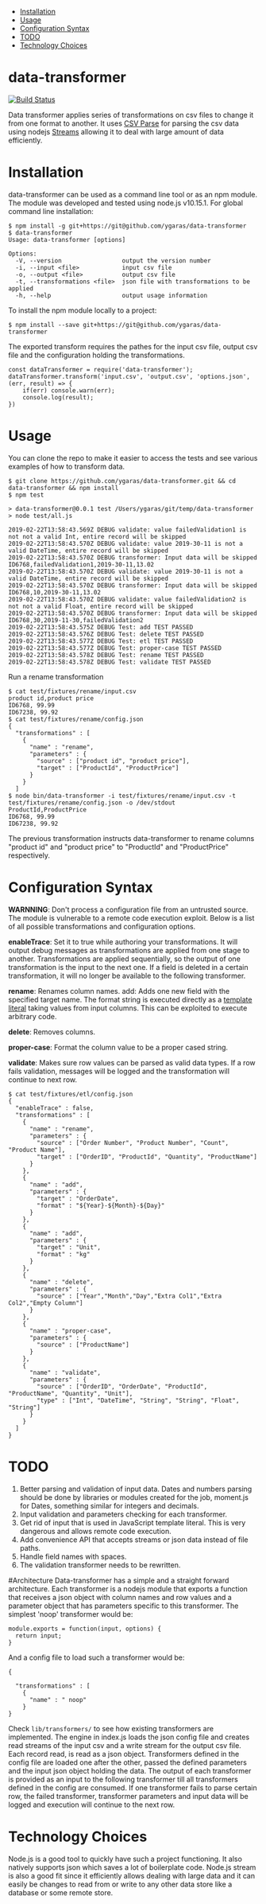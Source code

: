 <!-- START doctoc generated TOC please keep comment here to allow auto update -->
<!-- DON'T EDIT THIS SECTION, INSTEAD RE-RUN doctoc TO UPDATE -->

- [Installation](#installation)
- [Usage](#usage)
- [Configuration Syntax](#configuration-syntax)
- [TODO](#todo)
- [Technology Choices](#technology-choices)

<!-- END doctoc generated TOC please keep comment here to allow auto update -->

# data-transformer

[![Build Status](https://travis-ci.com/ygaras/data-transformer.svg?branch=master)](https://travis-ci.com/ygaras/data-transformer)

Data transformer applies series of transformations on csv files to change it from one format to another. It uses [CSV Parse](https://github.com/adaltas/node-csv-parse) for parsing the csv data using nodejs [Streams](https://nodejs.org/api/stream.html) allowing it to deal with large amount of data efficiently. 

# Installation
data-transformer can be used as a command line tool or as an npm module. The module was developed and tested using node.js v10.15.1. For global command line installation:

```
$ npm install -g git+https://git@github.com/ygaras/data-transformer
$ data-transformer 
Usage: data-transformer [options]

Options:
  -V, --version                 output the version number
  -i, --input <file>            input csv file
  -o, --output <file>           output csv file
  -t, --transformations <file>  json file with transformations to be applied
  -h, --help                    output usage information
```  
  
To install the npm module locally to a project:

```
$ npm install --save git+https://git@github.com/ygaras/data-transformer
```
The exported transform requires the pathes for the input csv file, output csv file and the configuration holding the transformations.
```
const dataTransformer = require('data-transformer');
dataTransformer.transform('input.csv', 'output.csv', 'options.json', (err, result) => {
    if(err) console.warn(err);
    console.log(result);
})
```

# Usage
You can clone the repo to make it easier to access the tests and see various examples of how to transform data.
```
$ git clone https://github.com/ygaras/data-transformer.git && cd  data-transformer && npm install
$ npm test

> data-transformer@0.0.1 test /Users/ygaras/git/temp/data-transformer
> node test/all.js

2019-02-22T13:58:43.569Z DEBUG validate: value failedValidation1 is not not a valid Int, entire record will be skipped
2019-02-22T13:58:43.570Z DEBUG validate: value 2019-30-11 is not a valid DateTime, entire record will be skipped
2019-02-22T13:58:43.570Z DEBUG transformer: Input data will be skipped ID6768,failedValidation1,2019-30-11,13.02
2019-02-22T13:58:43.570Z DEBUG validate: value 2019-30-11 is not a valid DateTime, entire record will be skipped
2019-02-22T13:58:43.570Z DEBUG transformer: Input data will be skipped ID6768,10,2019-30-11,13.02
2019-02-22T13:58:43.570Z DEBUG validate: value failedValidation2 is not not a valid Float, entire record will be skipped
2019-02-22T13:58:43.570Z DEBUG transformer: Input data will be skipped ID6768,30,2019-11-30,failedValidation2
2019-02-22T13:58:43.575Z DEBUG Test: add TEST PASSED
2019-02-22T13:58:43.576Z DEBUG Test: delete TEST PASSED
2019-02-22T13:58:43.577Z DEBUG Test: etl TEST PASSED
2019-02-22T13:58:43.577Z DEBUG Test: proper-case TEST PASSED
2019-02-22T13:58:43.578Z DEBUG Test: rename TEST PASSED
2019-02-22T13:58:43.578Z DEBUG Test: validate TEST PASSED
```
Run a rename transformation
```
$ cat test/fixtures/rename/input.csv
product id,product price
ID6768, 99.99
ID67238, 99.92
$ cat test/fixtures/rename/config.json 
{
  "transformations" : [
    {
      "name" : "rename",
      "parameters" : {
        "source" : ["product id", "product price"],
        "target" : ["ProductId", "ProductPrice"]
      }
    }
  ]
$ node bin/data-transformer -i test/fixtures/rename/input.csv -t test/fixtures/rename/config.json -o /dev/stdout
ProductId,ProductPrice
ID6768, 99.99
ID67238, 99.92
```
The previous transformation instructs data-transformer to rename columns "product id" and "product price" to "ProductId" and "ProductPrice" respectively. 

# Configuration Syntax
**WARNNING**: Don't process a configuration file from an untrusted source. The module is vulnerable to a remote code execution exploit. 
Below is a list of all possible transformations and configuration options.

**enableTrace**: Set it to true while authoring your transformations. It will output debug messages as transformations are applied from one stage to another. Transformations are applied sequentially, so the output of one transformation is the input to the next one. If a field is deleted in a certain transformation, it will no longer be available to the following transformer.

**rename**: Renames column names.
add: Adds one new field with the specified target name. The format string is executed directly as a [template literal](https://developer.mozilla.org/en-US/docs/Web/JavaScript/Reference/Template_literals) taking values from input columns. This can be exploited to execute arbitrary code.

**delete**: Removes columns.

**proper-case**: Format the column value to be a proper cased string.

**validate**: Makes sure row values can be parsed as valid data types. If a row fails validation, messages will be logged and the transformation will continue to next row.

```
$ cat test/fixtures/etl/config.json 
{
  "enableTrace" : false,
  "transformations" : [
    {
      "name" : "rename",
      "parameters" : {
        "source" : ["Order Number", "Product Number", "Count", "Product Name"],
        "target" : ["OrderID", "ProductId", "Quantity", "ProductName"]
      }
    },
    {
      "name" : "add",
      "parameters" : {
        "target" : "OrderDate",
        "format" : "${Year}-${Month}-${Day}"
      }
    },
    {
      "name" : "add",
      "parameters" : {
        "target" : "Unit",
        "format" : "kg"
      }
    },
    {
      "name" : "delete",
      "parameters" : {
        "source" : ["Year","Month","Day","Extra Col1","Extra Col2","Empty Column"]
      }
    },
    {
      "name" : "proper-case",
      "parameters" : {
        "source" : ["ProductName"]
      }
    },
    {
      "name" : "validate",
      "parameters" : {
        "source" : ["OrderID", "OrderDate", "ProductId", "ProductName", "Quantity", "Unit"],
        "type" : ["Int", "DateTime", "String", "String", "Float", "String"]
      }
    }
  ]
}
```

# TODO
1. Better parsing and validation of input data. Dates and numbers parsing should be done by libraries or modules created for the job, moment.js for Dates, something similar for integers and decimals.
1. Input validation and parameters checking for each transformer.
1. Get rid of input that is used in JavaScript template literal. This is very dangerous and allows remote code execution.
1. Add convenience API that accepts streams or json data instead of file paths.
1. Handle field names with spaces.
1. The validation transformer needs to be rewritten.


#Architecture
Data-transformer has a simple and a straight forward architecture. Each transformer is a nodejs module that exports a function that receives a json object with column names and row values and a parameter object that has parameters specific to this transformer. The simplest 'noop' transformer would be:

```
module.exports = function(input, options) {
  return input;
}
```
And a config file to load such a transformer would be:
```
{

  "transformations" : [
    {
      "name" : " noop"
    }
}

```
Check ```lib/transformers/``` to see how existing transformers are implemented. The engine in index.js loads the json config file and creates read streams of the input csv and a write stream for the output csv file. Each record read, is read as a json object. Transformers defined in the config file are loaded one after the other, passed the defined parameters and the input json object holding the data. The output of each transformer is provided as an input to the following transformer till all transformers defined in the config are consumed. If one transformer fails to parse certain row, the failed transformer, transformer parameters and input data will be logged and execution will continue to the next row.

# Technology Choices
Node.js is a good tool to quickly have such a project functioning. It also natively supports json which saves a lot of boilerplate code.  Node.js stream is also a good fit since it efficiently allows dealing with large data and it can easily be changes to read from or write to any other data store like a database or some remote store. 
